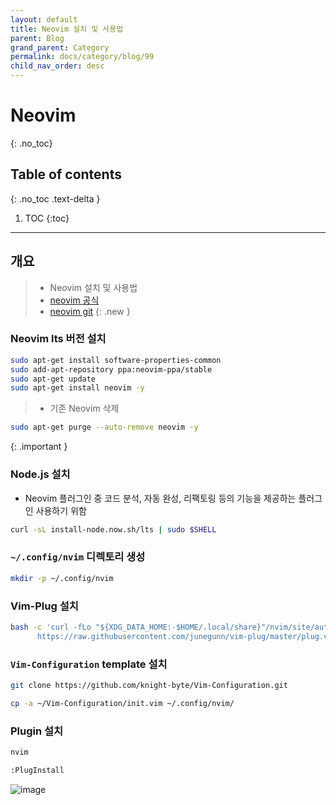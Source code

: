 ```yaml
---
layout: default
title: Neovim 설치 및 사용법
parent: Blog
grand_parent: Category
permalink: docs/category/blog/99
child_nav_order: desc
---
```

# Neovim
{: .no_toc}

## Table of contents
{: .no_toc .text-delta }

1. TOC
{:toc}

---
## 개요

> - Neovim 설치 및 사용법
> - [neovim 공식](https://neovim.io/)
> - [neovim git](https://github.com/neovim/neovim/wiki/Installing-Neovim)
{: .new }

### Neovim lts 버전 설치

```bash
sudo apt-get install software-properties-common
sudo add-apt-repository ppa:neovim-ppa/stable
sudo apt-get update
sudo apt-get install neovim -y
```

> - 기존 Neovim 삭제
```bash
sudo apt-get purge --auto-remove neovim -y
```
>
{: .important }

### Node.js 설치

- Neovim 플러그인 중 코드 분석, 자동 완성, 리팩토링 등의 기능을 제공하는 플러그인 사용하기 위함

```bash
curl -sL install-node.now.sh/lts | sudo $SHELL
```

### `~/.config/nvim` 디렉토리 생성

```bash
mkdir -p ~/.config/nvim
```

### Vim-Plug 설치

```bash
bash -c 'curl -fLo "${XDG_DATA_HOME:-$HOME/.local/share}"/nvim/site/autoload/plug.vim --create-dirs \
      https://raw.githubusercontent.com/junegunn/vim-plug/master/plug.vim'
```

### `Vim-Configuration` template 설치

```bash
git clone https://github.com/knight-byte/Vim-Configuration.git
```

```bash
cp -a ~/Vim-Configuration/init.vim ~/.config/nvim/
```

### Plugin 설치

```bash
nvim

:PlugInstall
```

![image](https://github.com/heaths2/heaths2.github.io/assets/36792594/c5c6eb3f-f2cd-4fdd-8bb1-bbd5feb21c9f)
